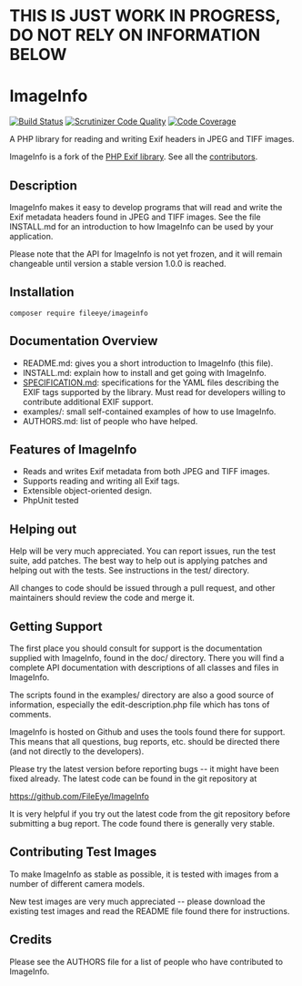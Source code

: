 # THIS IS JUST WORK IN PROGRESS, DO NOT RELY ON INFORMATION BELOW


# ImageInfo

[![Build Status](https://secure.travis-ci.org/FileEye/ImageInfo.png?branch=master)](https://travis-ci.org/FileEye/ImageInfo)
[![Scrutinizer Code Quality](https://scrutinizer-ci.com/g/FileEye/ImageInfo/badges/quality-score.png?b=master)](https://scrutinizer-ci.com/g/FileEye/ImageInfo/?branch=master)
[![Code Coverage](https://scrutinizer-ci.com/g/FileEye/ImageInfo/badges/coverage.png?b=master)](https://scrutinizer-ci.com/g/FileEye/ImageInfo/?branch=master)

A PHP library for reading and writing Exif headers in JPEG and TIFF images.

ImageInfo is a fork of the [PHP Exif library](https://github.com/pel/pel). See all
the [contributors](https://github.com/mondrake/ImageInfo/graphs/contributors).


## Description

ImageInfo makes it easy to develop programs that will read and write the Exif
metadata headers found in JPEG and TIFF images.  See the file INSTALL.md for an
introduction to how ImageInfo can be used by your application.

Please note that the API for ImageInfo is not yet frozen, and it will remain
changeable until version a stable version 1.0.0 is reached.


## Installation

```
composer require fileeye/imageinfo
```


## Documentation Overview

* README.md: gives you a short introduction to ImageInfo (this file).
* INSTALL.md: explain how to install and get going with ImageInfo.
* [SPECIFICATION.md](SPECIFICATION.md): specifications for the YAML files
  describing the EXIF tags supported by the library. Must read for developers
  willing to contribute additional EXIF support.
* examples/: small self-contained examples of how to use ImageInfo.
* AUTHORS.md: list of people who have helped.


## Features of ImageInfo

* Reads and writes Exif metadata from both JPEG and TIFF images.
* Supports reading and writing all Exif tags.
* Extensible object-oriented design.
* PhpUnit tested


## Helping out

Help will be very much appreciated. You can report issues, run the test
suite, add patches. The best way to help out is applying patches and
helping out with the tests. See instructions in the test/ directory.

All changes to code should be issued through a pull request, and other
maintainers should review the code and merge it.


## Getting Support

The first place you should consult for support is the documentation
supplied with ImageInfo, found in the doc/ directory.  There you will find a
complete API documentation with descriptions of all classes and files
in ImageInfo.

The scripts found in the examples/ directory are also a good source of
information, especially the edit-description.php file which has tons
of comments.

ImageInfo is hosted on Github and uses the tools found there for
support.  This means that all questions, bug reports, etc. should be
directed there (and not directly to the developers).

Please try the latest version before reporting bugs -- it might have
been fixed already.  The latest code can be found in the git
repository at

  https://github.com/FileEye/ImageInfo

It is very helpful if you try out the latest code from the git
repository before submitting a bug report. The code found there is
generally very stable.


## Contributing Test Images

To make ImageInfo as stable as possible, it is tested with images from a
number of different camera models.

New test images are very much appreciated -- please download the
existing test images and read the README file found there for
instructions.


## Credits

Please see the AUTHORS file for a list of people who have contributed
to ImageInfo.
